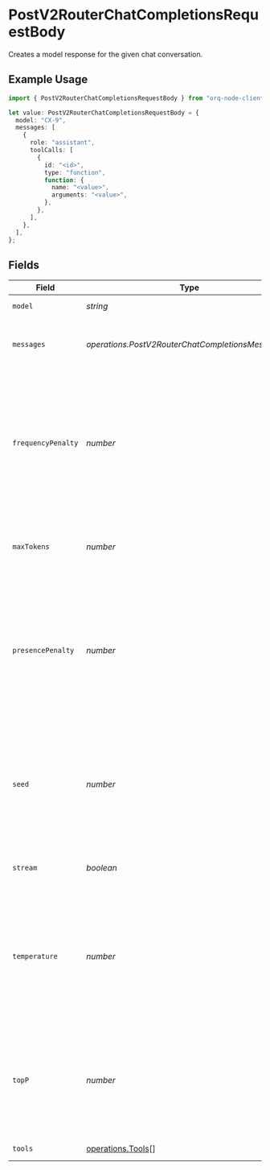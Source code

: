 # PostV2RouterChatCompletionsRequestBody

Creates a model response for the given chat conversation.

## Example Usage

```typescript
import { PostV2RouterChatCompletionsRequestBody } from "orq-node-client/models/operations";

let value: PostV2RouterChatCompletionsRequestBody = {
  model: "CX-9",
  messages: [
    {
      role: "assistant",
      toolCalls: [
        {
          id: "<id>",
          type: "function",
          function: {
            name: "<value>",
            arguments: "<value>",
          },
        },
      ],
    },
  ],
};
```

## Fields

| Field                                                                                                                                                                                      | Type                                                                                                                                                                                       | Required                                                                                                                                                                                   | Description                                                                                                                                                                                |
| ------------------------------------------------------------------------------------------------------------------------------------------------------------------------------------------ | ------------------------------------------------------------------------------------------------------------------------------------------------------------------------------------------ | ------------------------------------------------------------------------------------------------------------------------------------------------------------------------------------------ | ------------------------------------------------------------------------------------------------------------------------------------------------------------------------------------------ |
| `model`                                                                                                                                                                                    | *string*                                                                                                                                                                                   | :heavy_check_mark:                                                                                                                                                                         | ID of the model to use                                                                                                                                                                     |
| `messages`                                                                                                                                                                                 | *operations.PostV2RouterChatCompletionsMessages*[]                                                                                                                                         | :heavy_check_mark:                                                                                                                                                                         | A list of messages comprising the conversation so far.                                                                                                                                     |
| `frequencyPenalty`                                                                                                                                                                         | *number*                                                                                                                                                                                   | :heavy_minus_sign:                                                                                                                                                                         | Number between -2.0 and 2.0. Positive values penalize new tokens based on their existing frequency in the text so far, decreasing the model's likelihood to repeat the same line verbatim. |
| `maxTokens`                                                                                                                                                                                | *number*                                                                                                                                                                                   | :heavy_minus_sign:                                                                                                                                                                         | The maximum number of tokens that can be generated in the chat completion.                                                                                                                 |
| `presencePenalty`                                                                                                                                                                          | *number*                                                                                                                                                                                   | :heavy_minus_sign:                                                                                                                                                                         | Number between -2.0 and 2.0. Positive values penalize new tokens based on whether they appear in the text so far, increasing the model's likelihood to talk about new topics.              |
| `seed`                                                                                                                                                                                     | *number*                                                                                                                                                                                   | :heavy_minus_sign:                                                                                                                                                                         | If specified, our system will make a best effort to sample deterministically, such that repeated requests with the same seed and parameters should return the same result.                 |
| `stream`                                                                                                                                                                                   | *boolean*                                                                                                                                                                                  | :heavy_minus_sign:                                                                                                                                                                         | If set, partial message deltas will be sent, like in ChatGPT.                                                                                                                              |
| `temperature`                                                                                                                                                                              | *number*                                                                                                                                                                                   | :heavy_minus_sign:                                                                                                                                                                         | What sampling temperature to use, between 0 and 2. Higher values like 0.8 will make the output more random, while lower values like 0.2 will make it more focused and deterministic.       |
| `topP`                                                                                                                                                                                     | *number*                                                                                                                                                                                   | :heavy_minus_sign:                                                                                                                                                                         | An alternative to sampling with temperature, called nucleus sampling, where the model considers the results of the tokens with top_p probability mass.                                     |
| `tools`                                                                                                                                                                                    | [operations.Tools](../../models/operations/tools.md)[]                                                                                                                                     | :heavy_minus_sign:                                                                                                                                                                         | A list of tools the model may call.                                                                                                                                                        |